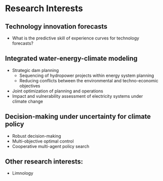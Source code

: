 # Research Interests

## Technology innovation forecasts

- What is the predictive skill of experience curves for technology forecasts?

## Integrated water-energy-climate modeling

- Strategic dam planning
  + Sequencing of hydropower projects within energy system planning
  + Reducing conflicts between the environmental and techno-economic objectives
- Joint optimization of planning and operations
- Impact and vulnerability assessment of electricity systems under climate change

## Decision-making under uncertainty for climate policy

- Robust decision-making
- Multi-objective optimal control
- Cooperative multi-agent policy search

## Other research interests:
- Limnology
